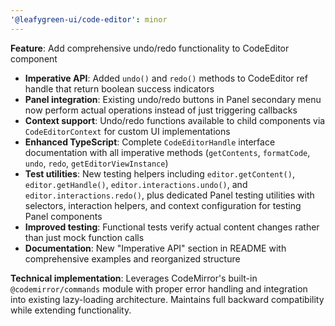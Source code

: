 ```yaml
---
'@leafygreen-ui/code-editor': minor
---
```


**Feature**: Add comprehensive undo/redo functionality to CodeEditor component

- **Imperative API**: Added `undo()` and `redo()` methods to CodeEditor ref handle that return boolean success indicators
- **Panel integration**: Existing undo/redo buttons in Panel secondary menu now perform actual operations instead of just triggering callbacks
- **Context support**: Undo/redo functions available to child components via `CodeEditorContext` for custom UI implementations
- **Enhanced TypeScript**: Complete `CodeEditorHandle` interface documentation with all imperative methods (`getContents`, `formatCode`, `undo`, `redo`, `getEditorViewInstance`)
- **Test utilities**: New testing helpers including `editor.getContent()`, `editor.getHandle()`, `editor.interactions.undo()`, and `editor.interactions.redo()`, plus dedicated Panel testing utilities with selectors, interaction helpers, and context configuration for testing Panel components
- **Improved testing**: Functional tests verify actual content changes rather than just mock function calls
- **Documentation**: New "Imperative API" section in README with comprehensive examples and reorganized structure

**Technical implementation**: Leverages CodeMirror's built-in `@codemirror/commands` module with proper error handling and integration into existing lazy-loading architecture. Maintains full backward compatibility while extending functionality.
